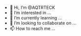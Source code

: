 - 👋 Hi, I’m @AQTRTECK
- 👀 I’m interested in ...
- 🌱 I’m currently learning ...
- 💞️ I’m looking to collaborate on ...
- 📫 How to reach me ...

<!---
AQTRTECK/AQTRTECK is a ✨ special ✨ repository because its `README.md` (this file) appears on your GitHub profile.
You can click the Preview link to take a look at your changes.
--->
